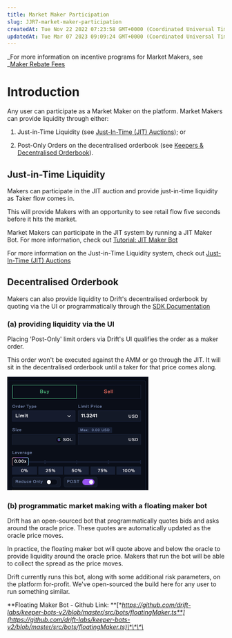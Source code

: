 ```yaml
---
title: Market Maker Participation
slug: JJR7-market-maker-participation
createdAt: Tue Nov 22 2022 07:23:58 GMT+0000 (Coordinated Universal Time)
updatedAt: Tue Mar 07 2023 09:09:24 GMT+0000 (Coordinated Universal Time)
---
```


_For more information on incentive programs for Market Makers, see _[Maker Rebate Fees](<../Drift Protocol v2 Docs/Maker Rebate Fees.md>)

# Introduction

Any user can participate as a Market Maker on the platform. Market Makers can provide liquidity through either:&#x20;

1.  Just-in-Time Liquidity (see [Just-In-Time (JIT) Auctions](<../Drift Protocol v2 Docs/Just-In-Time _JIT_ Auctions.md>)); or

2.  Post-Only Orders on the decentralised orderbook (see [Keepers & Decentralised Orderbook](<../Drift Protocol v2 Docs/Keepers _ Decentralised Orderbook.md>)).

## Just-in-Time Liquidity&#x20;

Makers can participate in the JIT auction and provide just-in-time liquidity as Taker flow comes in.&#x20;

This will provide Makers with an opportunity to see retail flow five seconds before it hits the market.&#x20;

Market Makers can participate in the JIT system by running a JIT Maker Bot. For more information, check out [Tutorial: JIT Maker Bot](<../Guides/Tutorial_ JIT Maker Bot.md>)

For more information on the Just-in-Time Liquidity system, check out [Just-In-Time (JIT) Auctions](<../Drift Protocol v2 Docs/Just-In-Time _JIT_ Auctions.md>)

## Decentralised Orderbook&#x20;

Makers can also provide liquidity to Drift's decentralised orderbook by quoting via the UI or programmatically through the [SDK Documentation](<../Guides/SDK Documentation.md>)&#x20;

### (a) providing liquidity via the UI

Placing 'Post-Only' limit orders via Drift's UI qualifies the order as a maker order.&#x20;

This order won't be executed against the AMM or go through the JIT. It will sit in the decentralised orderbook until a taker for that price comes along.&#x20;

![The 'POST' flag is toggled on here.](../../static/assets/S3njjazK500hoUw5o2v6z_image.png)

### (b) programmatic market making with a floating maker bot

Drift has an open-sourced bot that programmatically quotes bids and asks around the oracle price. These quotes are automatically updated as the oracle price moves.&#x20;

In practice, the floating maker bot will quote above and below the oracle to provide liquidity around the oracle price. Makers that run the bot will be able to collect the spread as the price moves.&#x20;

Drift currently runs this bot, along with some additional risk parameters, on the platform for-profit. We've open-sourced the build here for any user to run something similar.&#x20;

**Floating Maker Bot - Github Link: **[**https://github.com/drift-labs/keeper-bots-v2/blob/master/src/bots/floatingMaker.ts**](https://github.com/drift-labs/keeper-bots-v2/blob/master/src/bots/floatingMaker.ts)\*\*\*\*
